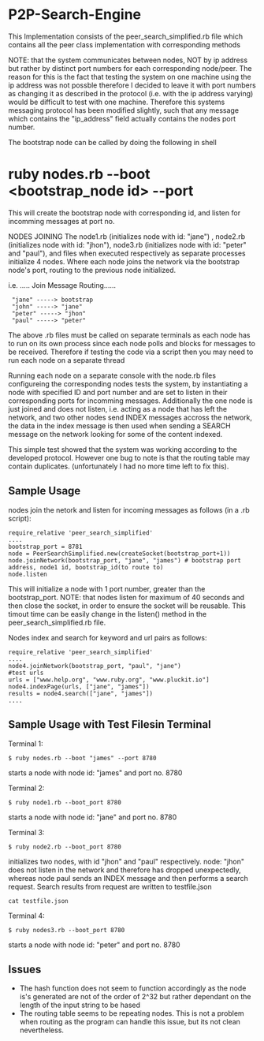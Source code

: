 P2P-Search-Engine
=================

This Implementation consists of the peer_search_simplified.rb file which contains all the peer class implementation with corresponding methods

NOTE: that the system communicates between nodes, NOT by ip address but rather by distinct port numbers for each
corresponding node/peer. The reason for this is the fact that testing the system on one machine using the ip address
was not possble therefore I decided to leave it with port numbers as changing it as described in the protocol
(i.e. with the ip address varying) would be difficult to test with one machine.
Therefore this systems messaging protocol has been modified slightly, such that any message which contains
the "ip_address" field actually contains the nodes port number.

The bootstrap node can be called by doing the following in shell
# ruby nodes.rb --boot <bootstrap_node id> --port <port no.>
This will create the bootstrap node with corresponding id, and listen for incomming messages at port no.

NODES JOINING
The node1.rb (initializes node with id: "jane") , node2.rb (initializes node with id: "jhon"), node3.rb (initializes
node with id: "peter" and "paul"), and files when executed respectively as separate processes initialize 4 nodes.
Where each node joins the network via the bootstrap node's port, routing to the previous node initialized.

i.e. ..... Join Message Routing......
```
 "jane" -----> bootstrap
 "john" -----> "jane"
 "peter" -----> "jhon"
 "paul" -----> "peter"
```

The above .rb files must be called on separate terminals as each node has to run on its own process since each node polls
and blocks for messages to be received. Therefore if testing the code via a script then you may need to run each node on a separate thread

Running each node on a separate console with the node<x>.rb files configureing the corresponding nodes tests the system,
by instantiating a node with specified ID and port number and are set to listen in their corresponding ports for incomming messages.
Additionally the one node is just joined and does not listen, i.e. acting as a node that has left the network,
and two other nodes send INDEX messages accross the network, the data in the index message is then used when sending a
SEARCH message on the network looking for some of the content indexed.

This simple test showed that the system was working according to the developed protocol. However one bug to note is that the routing table
may contain duplicates. (unfortunately I had no more time left to fix this).

Sample Usage
-------------
nodes join the netork and listen for incoming messages as follows (in a .rb script):
```
require_relative 'peer_search_simplified'
....
bootstrap_port = 8781
node = PeerSearchSimplified.new(createSocket(bootstrap_port+1))
node.joinNetwork(bootstrap_port, "jane", "james") # bootstrap port address, node1 id, bootstrap_id(to route to)
node.listen

```

This will initialize a node with 1 port number, greater than the bootstrap_port.
NOTE: that nodes listen for maximum of 40 seconds and then close the socket, in order to ensure the socket will be reusable. This timout time can be easily change in the listen() method in the peer_search_simplified.rb file.

Nodes index and search for keyword and url pairs as follows:

```
require_relative 'peer_search_simplified'
....
node4.joinNetwork(bootstrap_port, "paul", "jane")
#test urls
urls = ["www.help.org", "www.ruby.org", "www.pluckit.io"]
node4.indexPage(urls, ["jane", "james"])
results = node4.search(["jane", "james"])
....
```


Sample Usage with Test Filesin Terminal
----------------

Terminal 1:
```
$ ruby nodes.rb --boot "james" --port 8780
```
starts a node with node id: "james" and port no. 8780

Terminal 2:
```
$ ruby node1.rb --boot_port 8780
```
starts a node with node id: "jane" and port no. 8780

Terminal 3:
```
$ ruby node2.rb --boot_port 8780
```
initializes two nodes, with id "jhon" and "paul" respectively.
node: "jhon" does not listen in the network and therefore has dropped unexpectedly, whereas node paul sends an INDEX message and then performs a search request.
Search results from request are written to testfile.json
```
cat testfile.json
```

Terminal 4:
```
$ ruby nodes3.rb --boot_port 8780
```
starts a node with node id: "peter" and port no. 8780

Issues
-------------

- The hash function does not seem to function accordingly as the node is's generated are not of the order of 2^32 but rather dependant on the length of the input string to be hased
- The routing table seems to be repeating nodes. This is not a problem when routing as the program can handle this issue, but its not clean nevertheless.
